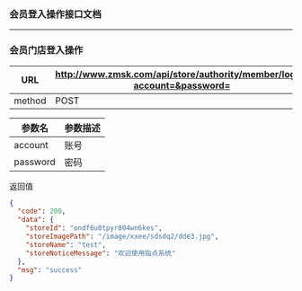### 会员登入操作接口文档 ###
---

### 会员门店登入操作

|URL|http://www.zmsk.com/api/store/authority/member/login?account=&password=|
|---|---|
|method|POST|

|参数名|参数描述|
|---|--|
|account|账号|
|password|密码|

返回值

```json
{
  "code": 200,
  "data": {
    "storeId": "ondf6u0tpyr804wn6kes",
    "storeImagePath": "/image/xxee/sdsdq2/dde3.jpg",
    "storeName": "test",
    "storeNoticeMessage": "欢迎使用指点系统"
  },
  "msg": "success"
}
```